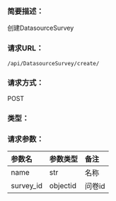 ### **简要描述：**

创建DatasourceSurvey

### **请求URL：**

`/api/DatasourceSurvey/create/`

### **请求方式：**

POST

### **类型：**


### **请求参数：**

|参数名|参数类型|备注|
|:--|:--|:--|
|name|str|名称|
|survey_id|objectid|问卷id|
